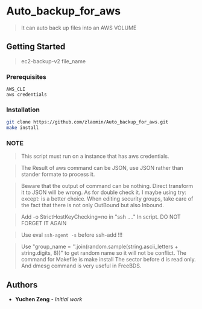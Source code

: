 # Auto_backup_for_aws

> It can auto back up files into an AWS VOLUME

## Getting Started
> ec2-backup-v2 file_name

### Prerequisites

```
AWS_CLI
aws credentials
```

### Installation


```sh
git clone https://github.com/zlaomin/Auto_backup_for_aws.git
make install
```

### NOTE

>This script must run on a instance that has aws credentials.  

>The Result of aws command can be JSON, use JSON rather than stander formate to process it.


>Beware that the output of command can be nothing. Direct transform it to JSON will be wrong. As for double check it. I maybe using try: except: is a better choice.
When editing security groups, take care of the fact that there is not only OutBound but also Inbound.


>Add -o StrictHostKeyChecking=no in "ssh ...." In script. DO NOT FORGET IT AGAIN

>Use eval `ssh-agent -s` before ssh-add !!!

>Use "group_name = ''.join(random.sample(string.ascii_letters + string.digits, 8))" to get random name so it will not be conflict.
The command for Makefile is make install
The sector before d is read only. And dmesg command is very useful in FreeBDS.
## Authors

* **Yuchen Zeng** - *Initial work*

